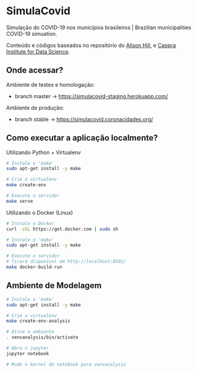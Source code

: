 # SimulaCovid

Simulação do COVID-19 nos municípios brasileiros | Brazilian municipalities COVID-19 simuation.

Conteúdo e códigos baseados no repositório do <a href="https://github.com/alsnhll/SEIR_COVID19">Alison Hill</a>, e <a href="https://www.cappra.institute">Cappra Institute for Data Science</a>.

## Onde acessar?

Ambiente de testes e homologação:
- branch master -> https://simulacovid-staging.herokuapp.com/

Ambiente de produção:
- branch stable -> https://simulacovid.coronacidades.org/

## Como executar a aplicação localmente?

Utilizando Python + Virtualenv

```bash
# Instale o 'make'
sudo apt-get install -y make

# Crie o virtualenv
make create-env

# Execute o servidor
make serve
```

Utilizando o Docker (Linux)

```bash
# Instale o Docker
curl -sSL https://get.docker.com | sudo sh

# Instale o 'make'
sudo apt-get install -y make

# Execute o servidor
# ficará disponível em http://localhost:8501/
make docker-build-run
```

## Ambiente de Modelagem

```bash
# Instale o 'make'
sudo apt-get install -y make

# Crie o virtualenv
make create-env-analysis

# Ative o ambiente
. venvanalysis/bin/activate

# Abra o jupyter
jupyter notebook

# Mude o kernel do notebook para venvanalysis
```
